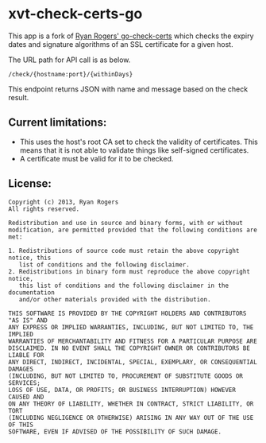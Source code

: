 xvt-check-certs-go
===================

This app is a fork of [Ryan Rogers' go-check-certs](https://github.com/timewasted/go-check-certs) which checks the expiry dates and signature algorithms of an SSL certificate for a given host.

The URL path for API call is as below.

```/check/{hostname:port}/{withinDays}```

This endpoint returns JSON with name and message based on the check result.

Current limitations:
--------------------

* This uses the host's root CA set to check the validity of certificates.  This means that it is not able to validate things like self-signed certificates.
* A certificate must be valid for it to be checked.

License:
--------
```
Copyright (c) 2013, Ryan Rogers
All rights reserved.

Redistribution and use in source and binary forms, with or without
modification, are permitted provided that the following conditions are met: 

1. Redistributions of source code must retain the above copyright notice, this
   list of conditions and the following disclaimer. 
2. Redistributions in binary form must reproduce the above copyright notice,
   this list of conditions and the following disclaimer in the documentation
   and/or other materials provided with the distribution. 

THIS SOFTWARE IS PROVIDED BY THE COPYRIGHT HOLDERS AND CONTRIBUTORS "AS IS" AND
ANY EXPRESS OR IMPLIED WARRANTIES, INCLUDING, BUT NOT LIMITED TO, THE IMPLIED
WARRANTIES OF MERCHANTABILITY AND FITNESS FOR A PARTICULAR PURPOSE ARE
DISCLAIMED. IN NO EVENT SHALL THE COPYRIGHT OWNER OR CONTRIBUTORS BE LIABLE FOR
ANY DIRECT, INDIRECT, INCIDENTAL, SPECIAL, EXEMPLARY, OR CONSEQUENTIAL DAMAGES
(INCLUDING, BUT NOT LIMITED TO, PROCUREMENT OF SUBSTITUTE GOODS OR SERVICES;
LOSS OF USE, DATA, OR PROFITS; OR BUSINESS INTERRUPTION) HOWEVER CAUSED AND
ON ANY THEORY OF LIABILITY, WHETHER IN CONTRACT, STRICT LIABILITY, OR TORT
(INCLUDING NEGLIGENCE OR OTHERWISE) ARISING IN ANY WAY OUT OF THE USE OF THIS
SOFTWARE, EVEN IF ADVISED OF THE POSSIBILITY OF SUCH DAMAGE.
```
